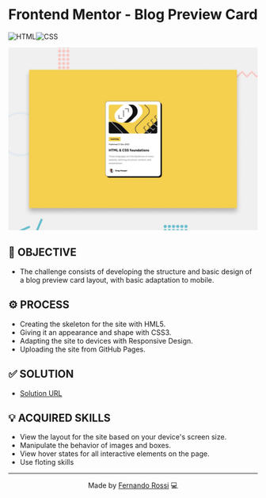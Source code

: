 # Frontend Mentor - Blog Preview Card

![HTML](https://img.shields.io/badge/HTML5-E34F26?style=for-the-badge&logo=html5&logoColor=white)![CSS](https://img.shields.io/badge/CSS3-1572B6?style=for-the-badge&logo=css3&logoColor=white)

![Social links profile](./preview.jpg)

## 🎯 OBJECTIVE
- The challenge consists of developing the structure and basic design of a blog preview card layout, with basic adaptation to mobile.

## ⚙️ PROCESS
- Creating the skeleton for the site with HML5.
- Giving it an appearance and shape with CSS3.
- Adapting the site to devices with Responsive Design.
- Uploading the site from GitHub Pages.

## ✅ SOLUTION
- [Solution URL](https://fernandorsdo.github.io/blog-preview-card/)

## 💡 ACQUIRED SKILLS
- View the layout for the site based on your device's screen size.
- Manipulate the behavior of images and boxes.
- View hover states for all interactive elements on the page.
- Use floting skills

<hr>

<p align="center">
  Made by <a href="https://www.linkedin.com/in/fersdo/" target="_blank">Fernando Rossi</a> 💻
</p>
